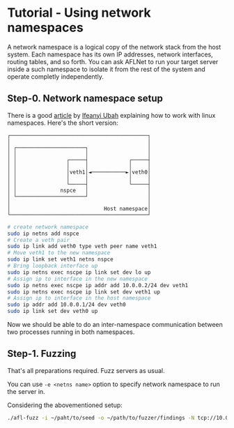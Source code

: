 # Tutorial - Using network namespaces

A network namespace is a logical copy of the network stack from the host system. Each namespace has its own IP addresses, network interfaces, routing tables, and so forth.
You can ask AFLNet to run your target server inside a such namespace to isolate it from the rest of the system and operate completly independently.


## Step-0. Network namespace setup

There is a good [article](ifeanyi.co/posts/linux-namespaces-part-4/) by [Ifeanyi Ubah](https://github.com/iffyio) explaining how to work with linux namespaces.
Here's the short version:

```
┌────────────────────────────────────────────┐
│                                            │
│ ┌──────────────────────┐                   │
│ │                      │                   │
│ │                ┌─────┤             ┌─────┤
│ │                │     │             │     │
│ │                │veth1│◄───────────►│veth0│
│ │                │     │             │     │
│ │                └─────┤             └─────┤
│ │              nspce   │                   │
│ └──────────────────────┘                   │
│                                            │
│                              Host namespace│
└────────────────────────────────────────────┘
```

```bash
# create network namespace
sudo ip netns add nspce
# Create a veth pair
sudo ip link add veth0 type veth peer name veth1
# Move veth1 to the new namespace
sudo ip link set veth1 netns nspce
# Bring loopback interface up
sudo ip netns exec nscpe ip link set dev lo up
# Assign ip to interface in the new namespace
sudo ip netns exec nscpe ip addr add 10.0.0.2/24 dev veth1
sudo ip netns exec nscpe ip link set dev veth1 up
# Assign ip to interface in the host namespace
sudo ip addr add 10.0.0.1/24 dev veth0
sudo ip link set dev veth0 up
```
Now we should be able to do an inter-namespace communication between two processes running in both namespaces.

## Step-1. Fuzzing

That's all preparations required. Fuzz servers as usual.

You can use `-e <netns name>` option to specify network namespace to run the server in.

Considering the abovementioned setup:

```bash
./afl-fuzz -i ~/paht/to/seed -o ~/path/to/fuzzer/findings -N tcp://10.0.0.2/port -P protocol -e nspce ~/path/to/server args
```
